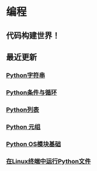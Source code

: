 # 编程

## 代码构建世界！

## 最近更新

### [Python字符串](Python/PythonString.md)

### [Python条件与循环](Python/PythonCondition.md)

### [Python列表](Python/PythonList.md)

### [Python 元组](Python/PythonTuple.md)

### [Python OS模块基础](Python/PythonOsModule.md)

### [在Linux终端中运行Python文件](Python/RunPyInLinux.md)

